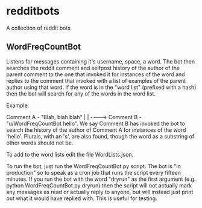 # redditbots
A collection of reddit bots

## WordFreqCountBot
Listens for messages containing it's username, space, a word.  The bot then searches the reddit comment and selfpost history of the author of the parent comment to the one that invoked it for instances of the word and replies to the comment that invoked with a list of examples of the parent author using that word.  If the word is in the "word list" (prefixed with a hash) then the bot will search for any of the words in the word list.

Example:

Comment A - "Blah, blah blah"
|
|
 ----> Comment B - "u/WordFreqCountBot hello".  We say Comment B has invoked the bot to search the history of the author of Comment A for instances of the word 'hello'.  Plurals, with an 's', are also found, though the word as a substring of other words should not be.



 To add to the word lists edit the file WordLists.json.

 To run the bot, just run the WordFreqCountBot.py script.  The bot is "in production" so to speak as a cron job that runs the script every fifteen minutes.  If you run the bot with the word "dryrun" as the first argument (e.g. python WordFreqCountBot.py dryrun) then the script will not actually mark any messages as read or actually reply to anyone, but will instead just print out what it would have replied with.  This is useful for testing.
